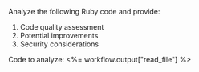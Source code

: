 Analyze the following Ruby code and provide:
1. Code quality assessment
2. Potential improvements
3. Security considerations

Code to analyze:
<%= workflow.output["read_file"] %>
